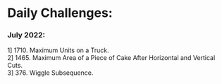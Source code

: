 # Daily Challenges:

### July 2022:
1] 1710. Maximum Units on a Truck.\
2] 1465. Maximum Area of a Piece of Cake After Horizontal and Vertical Cuts.\
3] 376. Wiggle Subsequence.
